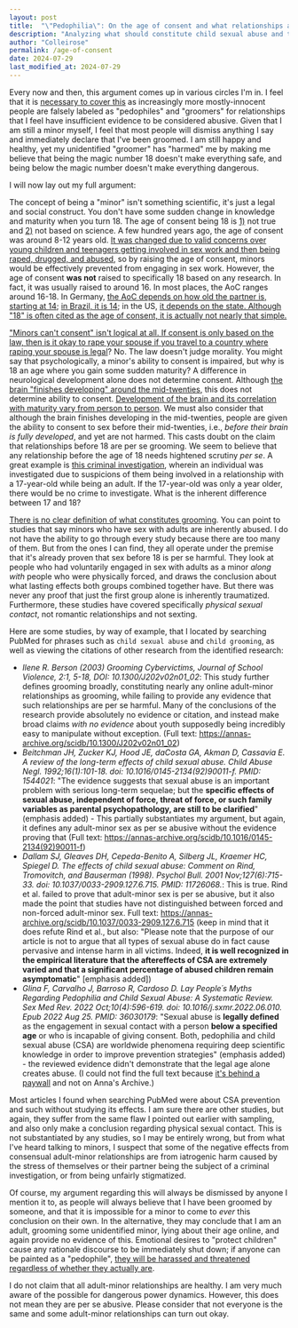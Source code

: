 ```yaml
---
layout: post
title:  "\"Pedophilia\": On the age of consent and what relationships are appropriate"
description: "Analyzing what should constitute child sexual abuse and the logic of the age of consent"
author: "Colleirose"
permalink: /age-of-consent
date: 2024-07-29
last_modified_at: 2024-07-29
---
```


Every now and then, this argument comes up in various circles I'm in. I feel that it is <a href="https://hereticsofia.com/on-the-nature-of-controversy-and-persistence-stand-your-ground" rel="noopener">necessary to cover this</a> as increasingly more mostly-innocent people are falsely labeled as "pedophiles" and "groomers" for relationships that I feel have insufficient evidence to be considered abusive. Given that I am still a minor myself, I feel that most people will dismiss anything I say and immediately declare that I've been groomed. I am still happy and healthy, yet my unidentified "groomer" has "harmed" me by making me believe that being the magic number 18 doesn't make everything safe, and being below the magic number doesn't make everything dangerous.

I will now lay out my full argument:

The concept of being a "minor" isn't something scientific, it's just a legal and social construct. You don't have some sudden change in knowledge and maturity when you turn 18. The age of consent being 18 is <u>1)</u> not true and <u>2)</u> not based on science. A few hundred years ago, the age of consent was around 8-12 years old. <a href="https://annas-archive.org/md5/8c3250ee920b324a8a05d176b3c7ddc7" rel="noopener">It was changed due to valid concerns over young children and teenagers getting involved in sex work and then being raped, drugged, and abused</a>, so by raising the age of consent, minors would be effectively prevented from engaging in sex work. However, the age of consent __was not__ raised to specifically 18 based on any research. In fact, it was usually raised to around 16. In most places, the AoC ranges around 16-18. In Germany, <a href="https://skeptics.stackexchange.com/a/35612" rel="noopener">the AoC depends on how old the partner is, starting at 14</a>; <a href="https://www.ageofconsent.net/world/brazil" rel="noopener">in Brazil, it is 14</a>; in the US, <a href="https://www.ageofconsent.net/states" rel="noopener">it depends on the state</i>. Although "18" is often cited as the age of consent, it is actually not nearly that simple.

"Minors can't consent" isn't logical at all. If consent is only based on the law, then is it okay to rape your spouse if you travel to a country <a href="https://journals.sagepub.com/doi/full/10.1177/26318318221083709" rel="noopener">where raping your spouse is legal</a>? No. The law doesn't judge morality. You might say that psychologically, a minor's ability to consent is impaired, but why is 18 an age where you gain some sudden maturity? A difference in neurological development alone does not determine consent. Although <a href="https://www.nimh.nih.gov/health/publications/the-teen-brain-7-things-to-know" rel="noopener">the brain "finishes developing" around the mid-twenties</a>, this does not determine ability to consent. <a href="https://www.psychologytoday.com/us/basics/neuroscience/how-the-brain-develops" rel="noopener">Development of the brain and its correlation with maturity vary from person to person</a>. We must also consider that although the brain finishes developing in the mid-twenties, people are given the ability to consent to sex before their mid-twenties, i.e., <i>before their brain is fully developed</i>, and yet are not harmed. This casts doubt on the claim that relationships before 18 are per se grooming. We seem to believe that any relationship before the age of 18 needs hightened scrutiny <i>per se</i>. A great example is <a href="https://www.courtlistener.com/docket/68946797/1/3/united-states-v-in-re-search-of-information-associated-with-apple-id/" rel="noopener">this criminal investigation</a>, wherein an individual was investigated due to suspicions of them being involved in a relationship with a 17-year-old while being an adult. If the 17-year-old was only a year older, there would be no crime to investigate. What is the inherent difference between 17 and 18?

<a href="https://annas-archive.org/scidb/10.1080/10538712.2014.960632" rel="noopener">There is no clear definition of what constitutes grooming</a>. You can point to studies that say minors who have sex with adults are inherently abused. I do not have the ability to go through every study because there are too many of them. But from the ones I can find, they all operate under the premise that it's already proven that sex before 18 is per se harmful. They look at people who had voluntarily engaged in sex with adults as a minor <i>along with</i> people who were physically forced, and draws the conclusion about what lasting effects both groups combined together have. But there was never any proof that just the first group alone is inherently traumatized. Furthermore, these studies have covered specifically <i>physical sexual contact</i>, not romantic relationships and not sexting.

Here are some studies, by way of example, that I located by searching PubMed for phrases such as `child sexual abuse` and `child grooming`, as well as viewing the citations of other research from the identified research:
- *Ilene R. Berson (2003) Grooming Cybervictims, Journal of School Violence, 2:1, 5-18, DOI: 10.1300/J202v02n01_02*: This study further defines grooming broadly, constituting nearly any online adult-minor relationships as grooming, while failing to provide any evidence that such relationships are per se harmful. Many of the conclusions of the research provide absolutely no evidence or citation, and instead make broad claims <i>with no evidence</i> about youth supposedly being incredibly easy to manipulate without exception. (Full text: <a href="https://annas-archive.org/scidb/10.1300/J202v02n01_02" rel="noopener">https://annas-archive.org/scidb/10.1300/J202v02n01_02</a>)
- *Beitchman JH, Zucker KJ, Hood JE, daCosta GA, Akman D, Cassavia E. A review of the long-term effects of child sexual abuse. Child Abuse Negl. 1992;16(1):101-18. doi: 10.1016/0145-2134(92)90011-f. PMID: 1544021*: "The evidence suggests that sexual abuse is an important problem with serious long-term sequelae; but the **specific effects of sexual abuse, independent of force, threat of force, or such family variables as parental psychopathology, are still to be clarified**" (emphasis added) - This partially substantiates my argument, but again, it defines any adult-minor sex as per se abusive without the evidence proving that (Full text: <a href="https://annas-archive.org/scidb/10.1016/0145-2134(92)90011-f" rel="noopener">https://annas-archive.org/scidb/10.1016/0145-2134(92)90011-f</a>)
- *Dallam SJ, Gleaves DH, Cepeda-Benito A, Silberg JL, Kraemer HC, Spiegel D. The effects of child sexual abuse: Comment on Rind, Tromovitch, and Bauserman (1998). Psychol Bull. 2001 Nov;127(6):715-33. doi: 10.1037/0033-2909.127.6.715. PMID: 11726068.*: This is true. Rind et al. failed to prove that adult-minor sex is per se abusive, but it also made the point that studies have not distinguished between forced and non-forced adult-minor sex. Full text: <a href="https://annas-archive.org/scidb/10.1037/0033-2909.127.6.715" rel="noopener">https://annas-archive.org/scidb/10.1037/0033-2909.127.6.715</a> (keep in mind that it does refute Rind et al., but also: "Please note that the purpose of our article is not to argue that all types of sexual abuse do in fact cause pervasive and intense harm in all victims. Indeed, **it is well recognized in the empirical literature that the aftereffects of CSA are extremely varied and that a significant percentage of abused children remain asymptomatic**" [emphasis added])
- *Glina F, Carvalho J, Barroso R, Cardoso D. Lay People´s Myths Regarding Pedophilia and Child Sexual Abuse: A Systematic Review. Sex Med Rev. 2022 Oct;10(4):596-619. doi: 10.1016/j.sxmr.2022.06.010. Epub 2022 Aug 25. PMID: 36030179*: "Sexual abuse is **legally defined** as the engagement in sexual contact with a person **below a specified age** or who is incapable of giving consent. Both, pedophilia and child sexual abuse (CSA) are worldwide phenomena requiring deep scientific knowledge in order to improve prevention strategies" (emphasis added) - the reviewed evidence didn't demonstrate that the legal age alone creates abuse. (I could not find the full text because <a href="https://academic.oup.com/smr/article-lookup/doi/10.1016/j.sxmr.2022.06.010" rel="noopener">it's behind a paywall</a> and not on Anna's Archive.)

Most articles I found when searching PubMed were about CSA prevention and such without studying its effects. I am sure there are other studies, but again, they suffer from the same flaw I pointed out earlier with sampling, and also only make a conclusion regarding physical sexual contact. This is not substantiated by any studies, so I may be entirely wrong, but from what I've heard talking to minors, I suspect that some of the negative effects from consensual adult-minor relationships are from iatrogenic harm caused by the stress of themselves or their partner being the subject of a criminal investigation, or from being unfairly stigmatized.

Of course, my argument regarding this will always be dismissed by anyone I mention it to, as people will always believe that I have been groomed by someone, and that it is impossible for a minor to come to <i>ever</i> this conclusion on their own. In the alternative, they may conclude that I am an adult, grooming some unidentified minor, lying about their age online, and again provide no evidence of this. Emotional desires to "protect children" cause any rationale discourse to be immediately shut down; if anyone can be painted as a "pedophile", <a href="https://www.lgbtqnation.com/2024/07/trans-teacher-files-human-rights-complaint-after-libs-of-tiktok-doxxes-them/" rel="nofollow">they will be harassed and threatened regardless of whether they actually are</a>.

I do not claim that all adult-minor relationships are healthy. I am very much aware of the possible for dangerous power dynamics. However, this does not mean they are per se abusive. Please consider that not everyone is the same and some adult-minor relationships can turn out okay.

